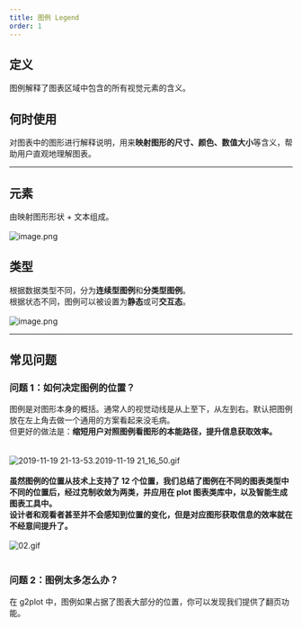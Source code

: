 ```yaml
---
title: 图例 Legend
order: 1
---
```


## 定义

图例解释了图表区域中包含的所有视觉元素的含义。<br />

## 何时使用

对图表中的图形进行解释说明，用来**映射图形的尺寸、颜色、数值大小**等含义，帮助用户直观地理解图表。<br />

---

## 元素

由映射图形形状 + 文本组成。<br /> <br />![image.png](https://cdn.nlark.com/yuque/0/2019/png/174999/1574301204424-770c75c4-2491-4050-90e0-bd63c992bb9e.png#align=left&display=inline&height=340&margin=%5Bobject%20Object%5D&name=image.png&originHeight=680&originWidth=1718&size=42597&status=done&style=none&width=859)<br />

## 类型

根据数据类型不同，分为**连续型图例**和**分类型图例**。<br />根据状态不同，图例可以被设置为**静态**或可**交互态**。<br /> <br />![image.png](https://cdn.nlark.com/yuque/0/2019/png/174999/1574301204511-3439331e-e31e-4886-a8c1-269ee8ac1cec.png#align=left&display=inline&height=362&margin=%5Bobject%20Object%5D&name=image.png&originHeight=724&originWidth=1994&size=136153&status=done&style=none&width=997)<br />

---

## 常见问题

### 问题 1：如何决定图例的位置？

图例是对图形本身的概括。通常人的视觉动线是从上至下，从左到右。默认把图例放在左上角去做一个通用的方案看起来没毛病。<br />但更好的做法是：**缩短用户对照图例看图形的本能路径，提升信息获取效率。**<br />**<br />**<br />![2019-11-19 21-13-53.2019-11-19 21_16_50.gif](https://cdn.nlark.com/yuque/0/2019/gif/174999/1574169431452-7a53eb5d-c810-485e-8e6b-f84703e7d481.gif#align=left&display=inline&height=925&margin=%5Bobject%20Object%5D&name=2019-11-19%2021-13-53.2019-11-19%2021_16_50.gif&originHeight=925&originWidth=2147&size=1159781&status=done&style=none&width=2147)<br />**<br />虽然图例的位置从技术上支持了 12 个位置，我们总结了图例在不同的图表类型中不同的位置后，经过克制收敛为两类，并应用在 plot 图表类库中，以及智能生成图表工具中。<br />**设计者和观看者甚至并不会感知到位置的变化，但是对应图形获取信息的效率就在不经意间提升了。**<br />**<br />![02.gif](https://cdn.nlark.com/yuque/0/2019/gif/174999/1574169690842-5a4100cd-391e-461e-a9dd-1e94263b061a.gif#align=left&display=inline&height=314&margin=%5Bobject%20Object%5D&name=02.gif&originHeight=1059&originWidth=1691&size=223891&status=done&style=none&width=501)<br /> <br />

### 问题 2：图例太多怎么办？

在 g2plot 中，图例如果占据了图表大部分的位置，你可以发现我们提供了翻页功能。
